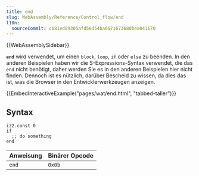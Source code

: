 ```yaml
---
title: end
slug: WebAssembly/Reference/Control_flow/end
l10n:
  sourceCommit: c681ed89305afd56d54ba6671673680bea041670
---
```


{{WebAssemblySidebar}}

**`end`** wird verwendet, um einen `block`, `loop`, `if` oder `else` zu beenden. In den anderen Beispielen haben wir die S-Expressions-Syntax verwendet, die das `end` nicht benötigt, daher werden Sie es in den anderen Beispielen hier nicht finden. Dennoch ist es nützlich, darüber Bescheid zu wissen, da dies das ist, was die Browser in den Entwicklerwerkzeugen anzeigen.

{{EmbedInteractiveExample("pages/wat/end.html", "tabbed-taller")}}

## Syntax

```wasm
i32.const 0
if
  ;; do something
end
```

| Anweisung | Binärer Opcode |
| --------- | -------------- |
| `end`     | `0x0b`         |

